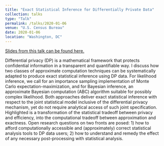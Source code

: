```yaml
---
title: "Exact Statistical Inference for Differentially Private Data"
collection: talks
type: "Talk"
permalink: /talks/2020-01-06
venue: "U.S. Census Bureau"
date: 2020-01-06
location: "Washington, DC"
---
```


[Slides from this talk can be found here.](https://ruobingong.github.io/files/202001-Census.pdf)

Differential privacy (DP) is a mathematical framework that protects confidential information in a transparent and quantifiable way. I discuss how two classes of approximate computation techniques can be systematically adapted to produce exact statistical inference using DP data. For likelihood inference, we call for an importance sampling implementation of Monte Carlo expectation-maximization, and for Bayesian inference, an approximate Bayesian computation (ABC) algorithm suitable for possibly complex likelihood. Both approaches deliver exact statistical inference with respect to the joint statistical model inclusive of the differential privacy mechanism, yet do not require analytical access of such joint specification. Highlighted is a transformation of the statistical tradeoff between privacy and efficiency, into the computational tradeoff between approximation and exactness. Open research questions on two fronts are posed: 1) how to afford computationally accessible and (approximately) correct statistical analysis tools to DP data users; 2) how to understand and remedy the effect of any necessary post-processing with statistical analysis.
